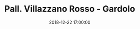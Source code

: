 ---
title: Pall. Villazzano Rosso - Gardolo
date: 2018-12-22 17:00:00
squadra-a: Bc Gardolo
punteggio-a: 
squadra-b: Pall. Villazzano Rosso
punteggio-b: 
partite/squadra: under-15-18-19
luogo: PALESTRA S.M. PASCOLI
categoria: under 15
---